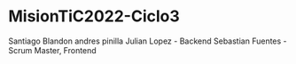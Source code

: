 # MisionTiC2022-Ciclo3

Santiago Blandon
andres pinilla
Julian Lopez - Backend
Sebastian Fuentes - Scrum Master, Frontend
